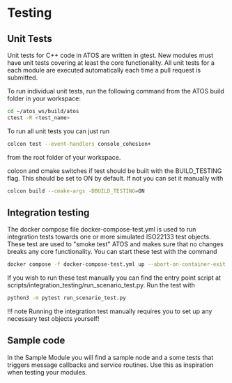 # Testing

## Unit Tests
Unit tests for C++ code in ATOS are written in gtest. New modules must have unit tests covering at least the core functionality. All unit tests for a each module are executed automatically each time a pull request is submitted. 

To run individual unit tests, run the following command from the ATOS build folder in your workspace:
```bash
cd ~/atos_ws/build/atos
ctest -R <test_name>
```

To run all unit tests you can just run 
```bash
colcon test --event-handlers console_cohesion+
```
from the root folder of your workspace.

colcon and cmake switches if test should be built with the BUILD_TESTING flag. This should be set to ON by default. If not you can set it manually with
```bash
colcon build --cmake-args -DBUILD_TESTING=ON
```

## Integration testing
The docker compose file docker-compose-test.yml is used to run integration tests towards one or more simulated ISO22133 test objects. These test are used to "smoke test" ATOS and makes sure that no changes 
breaks any core functionality. You can start these test with the command
```bash
docker compose -f docker-compose-test.yml up --abort-on-container-exit
```

If you wish to run these test manually you can find the entry point script at scripts/integration_testing/run_scenario_test.py. Run the test with
```bash
python3 -m pytest run_scenario_test.py
```
!!! note
Running the integration test manually requires you to set up any necessary test objects yourself! 

## Sample code
In the Sample Module you will find a sample node and a some tests that triggers message callbacks and service routines. Use this as inspiration when testing your modules. 